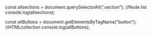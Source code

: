 const allsections = document.querySelectorAll(".section");
//Node list
console.log(allsections);

const allButtons = document.getElementsByTagName("button");
//HTMLcollection
console.log(allButtons);
